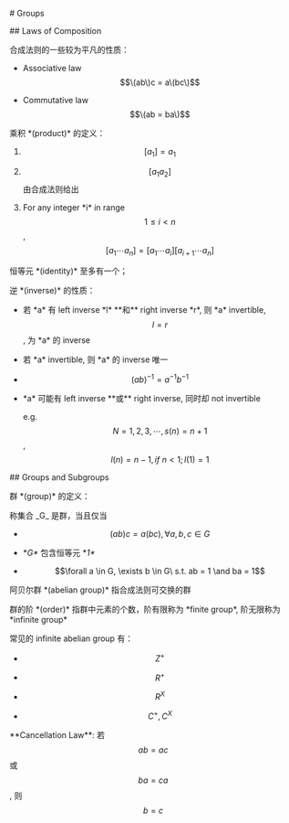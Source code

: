 \# Groups

\#\# Laws of Composition

合成法则的一些较为平凡的性质：

* Associative law $$\(ab\)c = a\(bc\)$$

* Commutative law $$\(ab = ba\)$$

乘积 \*\(product\)\* 的定义：

1. $$[a_1] = a_1$$

2. $$[a_1 a_2]$$ 由合成法则给出

3. For any integer \*i\* in range $$1 ≤ i < n$$, $$[a_1 \cdots a_n] = [a_1 \cdots a_i] [a_{i+1} \cdots a_n]$$

恒等元 \*\(identity\)\* 至多有一个；

逆 \*\(inverse\)\* 的性质：

* 若 \*a\* 有 left inverse \*l\* \*\*和\*\* right inverse \*r\*, 则 \*a\* invertible, $$l = r$$, 为 \*a\* 的 inverse

* 若 \*a\* invertible, 则 \*a\* 的 inverse 唯一

* $$(ab)^{-1} = a^{-1}b^{-1}$$

* \*a\* 可能有 left inverse \*\*或\*\* right inverse, 同时却 not invertible

  e.g. $$N = {1, 2, 3, \cdots}, s(n) = n+1$$, $$l(n) = n-1, if\ n < 1; l(1) = 1$$

\#\# Groups and Subgroups

群 \*\(group\)\* 的定义：

称集合 \_G\_ 是群，当且仅当

* $$(ab)c = a(bc), \forall a, b, c \in G$$

* \*_G\*_ 包含恒等元 \*_1\*_

* $$\forall a \in G, \exists b \in G\ s.t. ab = 1 \and ba = 1$$

阿贝尔群 \*\(abelian group\)\* 指合成法则可交换的群

群的阶 \*\(order\)\* 指群中元素的个数，阶有限称为 \*finite group\*, 阶无限称为 \*infinite group\*

常见的 infinite abelian group 有：

* $$Z^+$$

* $$R^+$$

* $$R^X$$

* $$C^+, C^X$$

\*\*Cancellation Law\*\*: 若 $$ab = ac$$ 或 $$ba = ca$$, 则 $$b = c$$


